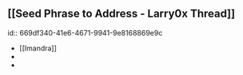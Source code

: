 ## [[Seed Phrase to Address - Larry0x Thread]]
id:: 669df340-41e6-4671-9941-9e8168869e9c
- [[Imandra]]
-
-